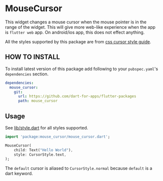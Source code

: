 # MouseCursor

This widget changes a mouse cursor when the mouse pointer is in the range of
the widget. This will give more web-like experience when the app is
`flutter web` app. On android/ios app, this does not effect anything.

All the styles supported by this package are from [css cursor style guide](https://developer.mozilla.org/ko/docs/Web/CSS/cursor).

## HOW TO INSTALL

To install latest version of this package add following to your `pubspec.yaml`'s `dependencies` section.

```yaml
dependencies:
  mouse_cursor:
    git:
      url: https://github.com/dart-for-apps/flutter-packages
      path: mouse_cursor

```

## Usage

See [lib/style.dart](lib/style.dart) for all styles supported.

```dart
import 'package:mouse_cursor/mouse_cursor.dart';

MouseCursor(
    child: Text("Hello World"),
    style: CursorStyle.text,
);
```

The `default` cursor is aliased to `CursorStyle.normal` because `default` is a dart keyword.
